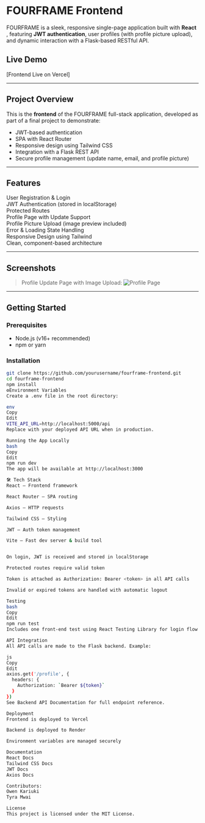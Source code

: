 # FOURFRAME Frontend

FOURFRAME is a sleek, responsive single-page application built with **React** , featuring **JWT authentication**, user profiles (with profile picture upload), and dynamic interaction with a Flask-based RESTful API.

## Live Demo

[Frontend Live on Vercel]

---

## Project Overview

This is the **frontend** of the FOURFRAME full-stack application, developed as part of a final project to demonstrate:

- JWT-based authentication
- SPA with React Router
- Responsive design using Tailwind CSS
- Integration with a Flask REST API
- Secure profile management (update name, email, and profile picture)

---

## Features

 User Registration & Login  
 JWT Authentication (stored in localStorage)  
 Protected Routes  
 Profile Page with Update Support  
 Profile Picture Upload (image preview included)  
 Error & Loading State Handling  
 Responsive Design using Tailwind  
 Clean, component-based architecture  

---

##  Screenshots

> Profile Update Page with Image Upload:
![Profile Page](./public/screenshot-profile.png)

---

##  Getting Started

### Prerequisites

- Node.js (v16+ recommended)
- npm or yarn

###  Installation

```bash
git clone https://github.com/yourusername/fourframe-frontend.git
cd fourframe-frontend
npm install
⚙️Environment Variables
Create a .env file in the root directory:

env
Copy
Edit
VITE_API_URL=http://localhost:5000/api
Replace with your deployed API URL when in production.

Running the App Locally
bash
Copy
Edit
npm run dev
The app will be available at http://localhost:3000

🛠️ Tech Stack
React – Frontend framework

React Router – SPA routing

Axios – HTTP requests

Tailwind CSS – Styling

JWT – Auth token management

Vite – Fast dev server & build tool


On login, JWT is received and stored in localStorage

Protected routes require valid token

Token is attached as Authorization: Bearer <token> in all API calls

Invalid or expired tokens are handled with automatic logout

Testing
bash
Copy
Edit
npm run test
Includes one front-end test using React Testing Library for login flow validation.

API Integration
All API calls are made to the Flask backend. Example:

js
Copy
Edit
axios.get('/profile', {
  headers: {
    Authorization: `Bearer ${token}`
  }
})
See Backend API Documentation for full endpoint reference.

Deployment
Frontend is deployed to Vercel

Backend is deployed to Render

Environment variables are managed securely

Documentation
React Docs
Tailwind CSS Docs
JWT Docs
Axios Docs

Contributors:
Owen Kariuki
Tyra Mwai

License
This project is licensed under the MIT License.










